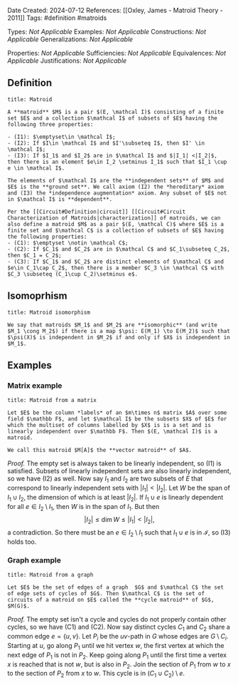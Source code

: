 Date Created: 2024-07-12
References: [[Oxley, James - Matroid Theory - 2011]]
Tags: #definition #matroids 

Types: <i>Not Applicable</i>
Examples: <i>Not Applicable</i>
Constructions: <i>Not Applicable</i>
Generalizations: <i>Not Applicable</i>

Properties: <i>Not Applicable</i>
Sufficiencies: <i>Not Applicable</i>
Equivalences: <i>Not Applicable</i>
Justifications: <i>Not Applicable</i>

## Definition

```ad-definition
title: Matroid

A **matroid** $M$ is a pair $(E, \mathcal I)$ consisting of a finite set $E$ and a collection $\mathcal I$ of subsets of $E$ having the following three properties:

- (I1): $\emptyset\in \mathcal I$;
- (I2): If $I\in \mathcal I$ and $I'\subseteq I$, then $I' \in \mathcal I$;
- (I3): If $I_1$ and $I_2$ are in $\mathcal I$ and $|I_1| <|I_2|$, then there is an element $e\in I_2 \setminus I_1$ such that $I_1 \cup e \in \mathcal I$.

The elements of $\mathcal I$ are the **independent sets** of $M$ and $E$ is the **ground set**. We call axiom (I2) the *hereditary* axiom and (I3) the *independence augmentation* axiom. Any subset of $E$ not in $\mathcal I$ is **dependent**.

Per the [[Circuit#Definition|circuit]] [[Circuit#Circuit Characterization of Matroids|characterization]] of matroids, we can also define a matroid $M$ as a pair $(E, \mathcal C)$ where $E$ is a finite set and $\mathcal C$ is a collection of subsets of $E$ having the following properties:
- (C1): $\emptyset \notin \mathcal C$;
- (C2): If $C_1$ and $C_2$ are in $\mathcal C$ and $C_1\subseteq C_2$, then $C_1 = C_2$;
- (C3): If $C_1$ and $C_2$ are distinct elements of $\mathcal C$ and $e\in C_1\cap C_2$, then there is a member $C_3 \in \mathcal C$ with $C_3 \subseteq (C_1\cup C_2)\setminus e$.

```


## Isomoprhism

```ad-definition
title: Matroid isomorphism

We say that matroids $M_1$ and $M_2$ are **isomorphic** (and write $M_1 \cong M_2$) if there is a map $\psi: E(M_1) \to E(M_2)$ such that $\psi(X)$ is independent in $M_2$ if and only if $X$ is independent in $M_1$.
```



## Examples

### Matrix example

```ad-example
title: Matroid from a matrix

Let $E$ be the column *labels* of an $m\times n$ matrix $A$ over some field $\mathbb F$, and let $\mathcal I$ be the subsets $X$ of $E$ for which the multiset of columns labelled by $X$ is is a set and is linearly independent over $\mathbb F$. Then $(E, \mathcal I)$ is a matroid.

We call this matroid $M[A]$ the **vector matroid** of $A$.
```

*Proof.* The empty set is always taken to be linearly independent, so (I1) is satisfied. Subsets of linearly independent sets are also linearly independent, so we have (I2) as well. Now say $I_1$ and $I_2$ are two subsets of $E$ that correspond to linearly independent sets with $|I_1| < |I_2|$. Let $W$ be the span of $I_1\cup I_2$, the dimension of which is at least $|I_2|$. If $I_1 \cup e$ is linearly dependent for all $e \in I_2 \setminus I_1$, then $W$ is in the span of $I_1$. But then
$$
|I_2| \leq \dim W \leq |I_1| < |I_2|,
$$
a contradiction. So there must be an $e\in I_2\setminus I_1$ such that $I_1 \cup e$ is in $\mathcal I$, so (I3) holds too.


### Graph example

```ad-example
title: Matroid from a graph

Let $E$ be the set of edges of a graph  $G$ and $\mathcal C$ the set of edge sets of cycles of $G$. Then $\mathcal C$ is the set of circuits of a matroid on $E$ called the **cycle matroid** of $G$, $M(G)$. 
```

*Proof.* The empty set isn't a cycle and cycles do not properly contain other cycles, so we have (C1) and (C2). Now say distinct cycles $C_1$ and $C_2$ share a common edge $e = \{u,v\}$. Let $P_i$ be the $uv$-path in $G$ whose edges are $G\setminus C_i$. Starting at $u$, go along $P_1$ until we hit vertex $w$, the first vertex at which the next edge of $P_1$ is not in $P_2$. Keep going along $P_1$ until the first time a vertex $x$ is reached that is not $w$, but is also in $P_2$. Join the section of $P_1$ from $w$ to $x$ to the section of $P_2$ from $x$ to $w$. This cycle is in $(C_1 \cup C_2) \setminus e$.